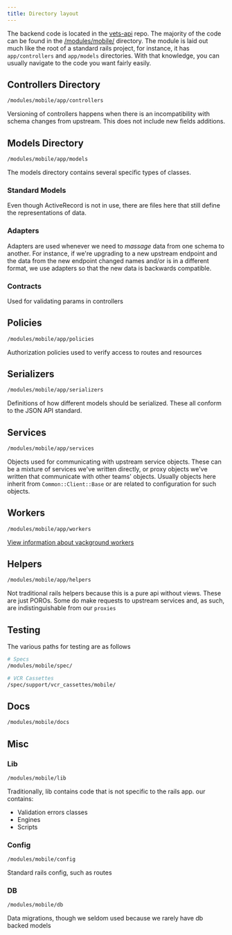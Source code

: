 ```yaml
---
title: Directory layout
---
```


The backend code is located in the [vets-api](https://github.com/department-of-veterans-affairs/vets-api]) repo. The
majority of the code can be found in the [/modules/mobile/](https://github.com/department-of-veterans-affairs/vets-api/tree/1721381f3ca2c3ca65f5be8dbbcf4886f02e067d/modules/mobile)
directory. The module is laid out much like the root of a standard rails project, for instance, it has `app/controllers` and
`app/models` directories. With that knowledge, you can usually navigate to the code you want fairly easily.

## Controllers Directory

```bash
/modules/mobile/app/controllers  
```

Versioning of controllers happens when there is an incompatibility with schema changes from upstream. This does not
include new fields additions.

## Models Directory

```bash
/modules/mobile/app/models  
```

The models directory contains several specific types of classes.

### Standard Models

Even though ActiveRecord is not in use, there are files here that still define the representations of data.

### Adapters

Adapters are used whenever we need to _massage_ data from one schema to another. For instance, if we're upgrading to a new upstream endpoint and the data from the new endpoint changed names and/or is in a different format, we use adapters
so that the new data is backwards compatible.

### Contracts

Used for validating params in controllers

## Policies

```bash
/modules/mobile/app/policies
```

Authorization policies used to verify access to routes and resources

## Serializers

```bash
/modules/mobile/app/serializers
```

Definitions of how different models should be serialized. These all conform to the JSON API standard.

## Services

```bash
/modules/mobile/app/services
```

Objects used for communicating with upstream service objects. These can be a mixture of services we've written directly, or proxy objects we've written that communicate with other teams' objects. Usually objects here inherit from
`Common::Client::Base` or are related to configuration for such objects.

## Workers

```bash
/modules/mobile/app/workers
```

[View information about vackground workers](https://department-of-veterans-affairs.github.io/va-mobile-app/docs/Engineering/BackEnd/Architecture/BackgroundWorkersAndCaching)

## Helpers

```bash
/modules/mobile/app/helpers
```

Not traditional rails helpers because this is a pure api without views. These are just POROs. Some do make requests
to upstream services and, as such, are indistinguishable from our `proxies`

## Testing

The various paths for testing are as follows

```bash
# Specs
/modules/mobile/spec/

# VCR Cassettes
/spec/support/vcr_cassettes/mobile/
```

## Docs

```bash
/modules/mobile/docs
```

## Misc

### Lib

```bash
/modules/mobile/lib
```

Traditionally, lib contains code that is not specific to the rails app. our contains:

- Validation errors classes
- Engines
- Scripts

### Config

```bash
/modules/mobile/config
```

Standard rails config, such as routes

### DB

```bash
/modules/mobile/db
```

Data migrations, though we seldom used because we rarely have db backed models
